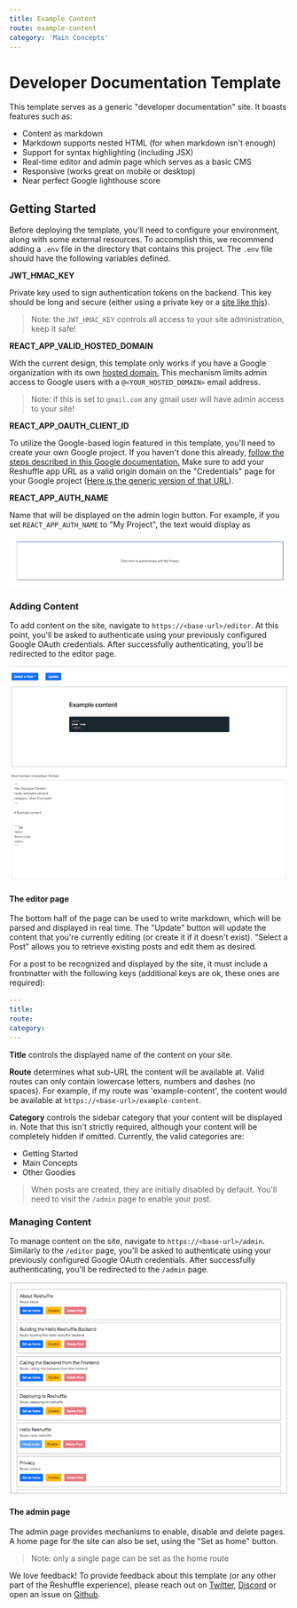 ```yaml
---
title: Example Content
route: example-content
category: 'Main Concepts'
---
```


# Developer Documentation Template

This template serves as a generic "developer documentation" site. It boasts features such as:

* Content as markdown
* Markdown supports nested HTML (for when markdown isn't enough)
* Support for syntax highlighting (including JSX)
* Real-time editor and admin page which serves as a basic CMS
* Responsive (works great on mobile or desktop)
* Near perfect Google lighthouse score

## Getting Started

Before deploying the template, you'll need to configure your environment, along with some external resources. To accomplish this, we recommend adding a `.env` file in the directory that contains this project. The `.env` file should have the following variables defined.

**JWT_HMAC_KEY**

Private key used to sign authentication tokens on the backend. This key should be long and secure (either using a private key or a [site like this](https://www.uuidgenerator.net/)). 

> Note: the `JWT_HMAC_KEY` controls all access to your site administration, keep it safe!


**REACT_APP_VALID_HOSTED_DOMAIN**

With the current design, this template only works if you have a Google organization with its own [hosted domain.](https://developers.google.com/identity/protocols/OpenIDConnect#hd-param) This mechanism limits admin access to Google users with a `@<YOUR_HOSTED_DOMAIN>` email address.

> Note: if this is set to `gmail.com` any gmail user will have admin access to your site!


**REACT_APP_OAUTH_CLIENT_ID**

To utilize the Google-based login featured in this template, you'll need to create your own Google project. If you haven't done this already, [follow the steps described in this Google documentation.](https://developers.google.com/identity/protocols/OAuth2) Make sure to add your Reshuffle app URL as a valid origin domain on the "Credentials" page for your Google project ([Here is the generic version of that URL](https://console.developers.google.com/apis/credentials/oauthclient/)). 



**REACT_APP_AUTH_NAME**

Name that will be displayed on the admin login button. For example, if you set `REACT_APP_AUTH_NAME` to "My Project", the text would display as

![](https://raw.githubusercontent.com/binaris/dev-docs-content/master/assets/auth-button-example.png)


### Adding Content

To add content on the site, navigate to `https://<base-url>/editor`. At this point, you'll be asked to authenticate using your previously configured Google OAuth credentials. After successfully authenticating, you'll be redirected to the editor page.

![](https://raw.githubusercontent.com/binaris/dev-docs-content/master/assets/dev-editor-screen.png)

#### The editor page

The bottom half of the page can be used to write markdown, which will be parsed and displayed in real time. The "Update" button will update the content that you're currently editing (or create it if it doesn't exist). "Select a Post" allows you to retrieve existing posts and edit them as desired.

For a post to be recognized and displayed by the site, it must include a frontmatter with the following keys (additional keys are ok, these ones are required):

```yaml
---
title:
route:
category:
---
```

**Title** controls the displayed name of the content on your site. 

**Route** determines what sub-URL the content will be available at. Valid routes can only contain lowercase letters, numbers and dashes (no spaces). For example, if my route was 'example-content', the content would be available at `https://<base-url>/example-content`.

**Category** controls the sidebar category that your content will be displayed in. Note that this isn't strictly required, although your content will be completely hidden if omitted. Currently, the valid categories are:

* Getting Started
* Main Concepts
* Other Goodies


> When posts are created, they are initially disabled by default. You'll need to visit the `/admin` page to enable your post.

### Managing Content

To manage content on the site, navigate to `https://<base-url>/admin`. Similarly to the `/editor` page, you'll be asked to authenticate using your previously configured Google OAuth credentials. After successfully authenticating, you'll be redirected to the `/admin` page.

![](https://raw.githubusercontent.com/binaris/dev-docs-content/master/assets/dev-admin-screen.png)

#### The admin page

The admin page provides mechanisms to enable, disable and delete pages. A home page for the site can also be set, using the "Set as home" button.

> Note: only a single page can be set as the home route


We love feedback! To provide feedback about this template (or any other part of the Reshuffle experience), please reach out on [Twitter](https://twitter.com/reshufflehq), [Discord](https://discord.gg/M8CC5hy) or open an issue on [Github](https://github.com/reshufflehq).


<br />
